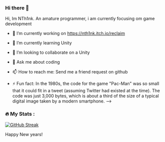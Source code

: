 ### Hi there 👋


Hi, Im NTh1nk. An amature programmer, i am currently focusing om game development

- 🔭 I’m currently working on https://nth1nk.itch.io/reclaim
- 🌱 I’m currently learning Unity
- 👯 I’m looking to collaborate on a Unity
- 💬 Ask me about coding
- 📫 How to reach me: Send me a friend request on github

- ⚡ Fun fact: In the 1980s, the code for the game "Pac-Man" was so small that it could fit in a tweet (assuming Twitter had existed at the time). The code was just 3,000 bytes, which is about a third of the size of a typical digital image taken by a modern smartphone.
-->


### :fire: My Stats :


[![GitHub Streak](http://github-readme-streak-stats.herokuapp.com?user=NTh1nk&theme=dark&background=000000)](https://git.io/streak-stats)

Happy New years!
